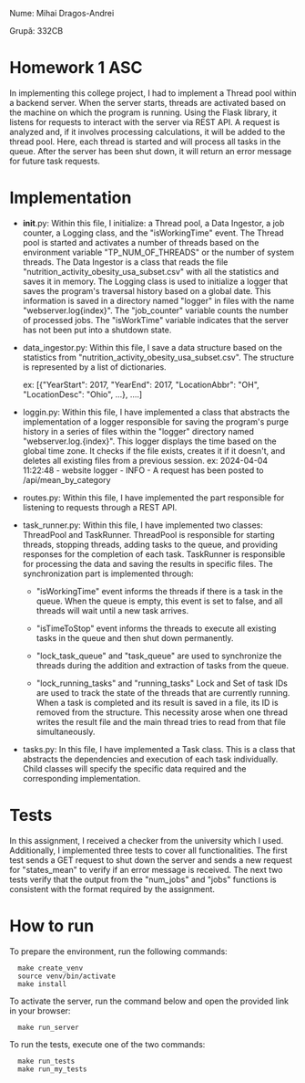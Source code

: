 Nume: Mihai Dragos-Andrei

Grupă: 332CB

# Homework 1 ASC
      
  In implementing this college project, I had to implement a Thread pool within a backend server. When the server starts, threads are activated based on the machine on which the program is running. Using the Flask library, it listens for requests to interact with the server via REST API. A request is analyzed and, if it involves processing calculations, it will be added to the thread pool. Here, each thread is started and will process all tasks in the queue. After the server has been shut down, it will return an error message for future task requests.


# Implementation

  - __init__.py: Within this file, I initialize: a Thread pool, a Data Ingestor, a job counter, a Logging class, and the "isWorkingTime" event. The Thread pool is started and activates a number of threads based on the environment variable "TP_NUM_OF_THREADS" or the number of system threads. The Data Ingestor is a class that reads the file "nutrition_activity_obesity_usa_subset.csv" with all the statistics and saves it in memory. The Logging class is used to initialize a logger that saves the program's traversal history based on a global date. This information is saved in a directory named "logger" in files with the name "webserver.log{index}". The "job_counter" variable counts the number of processed jobs. The "isWorkTime" variable indicates that the server has not been put into a shutdown state.

  - data_ingestor.py: Within this file, I save a data structure based on the statistics from "nutrition_activity_obesity_usa_subset.csv". The structure is represented by a list of dictionaries.

    ex:  [{"YearStart": 2017, "YearEnd": 2017, "LocationAbbr": "OH", "LocationDesc": "Ohio", ...}, ....]

   - loggin.py: Within this file, I have implemented a class that abstracts the implementation of a logger responsible for saving the program's purge history in a series of files within the "logger" directory named "webserver.log.{index}". This logger displays the time based on the global time zone. It checks if the file exists, creates it if it doesn't, and deletes all existing files from a previous session.
   ex: 2024-04-04 11:22:48 - website logger - INFO - A request has been posted to /api/mean_by_category

   - routes.py: Within this file, I have implemented the part responsible for listening to requests through a REST API.

   - task_runner.py: Within this file, I have implemented two classes: ThreadPool and TaskRunner. ThreadPool is responsible for starting threads, stopping threads, adding tasks to the queue, and providing responses for the completion of each task. TaskRunner is responsible for processing the data and saving the results in specific files. The synchronization part is implemented through:
     
      - "isWorkingTime" event informs the threads if there is a task in the queue. When the queue is empty, this event is set to false, and all threads will wait until a new task arrives.
     
      - "isTimeToStop" event informs the threads to execute all existing tasks in the queue and then shut down permanently.
     
      - "lock_task_queue" and "task_queue" are used to synchronize the threads during the addition and extraction of tasks from the queue.
     
      - "lock_running_tasks" and "running_tasks" Lock and Set of task IDs are used to track the state of the threads that are currently running. When a task is completed and its result is saved in a file, its ID is removed from the structure. This necessity arose when one thread writes the result file and the main thread tries to read from that file simultaneously.
    
- tasks.py: In this file, I have implemented a Task class. This is a class that abstracts the dependencies and execution of each task individually. Child classes will specify the specific data required and the corresponding implementation.

# Tests

In this assignment, I received a checker from the university which I used. Additionally, I implemented three tests to cover all functionalities. The first test sends a GET request to shut down the server and sends a new request for "states_mean" to verify if an error message is received. The next two tests verify that the output from the "num_jobs" and "jobs" functions is consistent with the format required by the assignment.

# How to run

To prepare the environment, run the following commands:

      make create_venv
      source venv/bin/activate
      make install
      
To activate the server, run the command below and open the provided link in your browser:

      make run_server

To run the tests, execute one of the two commands:

      make run_tests
      make run_my_tests
     

